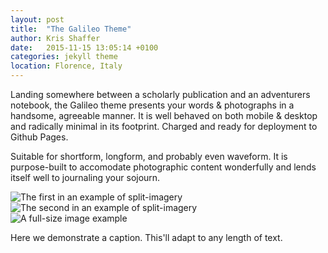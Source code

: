 ```yaml
---
layout: post
title:  "The Galileo Theme"
author: Kris Shaffer
date:   2015-11-15 13:05:14 +0100
categories: jekyll theme
location: Florence, Italy
---
```


Landing somewhere between a scholarly publication and an adventurers notebook, the Galileo theme presents your words & photographs in a handsome, agreeable manner. It is well behaved on both mobile & desktop and radically minimal in its footprint. Charged and ready for deployment to Github Pages.

Suitable for shortform, longform, and probably even waveform. It is purpose-built to accomodate photographic content wonderfully and lends itself well to journaling your sojourn.

<div class="post-image post-image--split">
    <img src="http://placehold.it/365x270/8e8387/ffffff" alt="The first in an example of split-imagery" />
    <img src="http://placehold.it/365x270/8e8387/ffffff" alt="The second in an example of split-imagery" />
</div>

<div class="post-image">
    <img src="http://placehold.it/750x563/8e8387/ffffff" alt="A full-size image example" />
    <p class="post-image-caption">Here we demonstrate a caption. This'll adapt to any length of text.</p>
</div>
